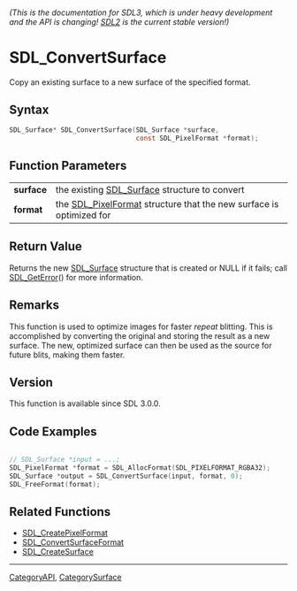 ###### (This is the documentation for SDL3, which is under heavy development and the API is changing! [SDL2](https://wiki.libsdl.org/SDL2/) is the current stable version!)
# SDL_ConvertSurface

Copy an existing surface to a new surface of the specified format.

## Syntax

```c
SDL_Surface* SDL_ConvertSurface(SDL_Surface *surface,
                                const SDL_PixelFormat *format);

```

## Function Parameters

|                 |                                                                                        |
| --------------- | -------------------------------------------------------------------------------------- |
| **surface**     | the existing [SDL_Surface](SDL_Surface) structure to convert                           |
| **format**      | the [SDL_PixelFormat](SDL_PixelFormat) structure that the new surface is optimized for |

## Return Value

Returns the new [SDL_Surface](SDL_Surface) structure that is created or
NULL if it fails; call [SDL_GetError](SDL_GetError)() for more information.

## Remarks

This function is used to optimize images for faster *repeat* blitting. This
is accomplished by converting the original and storing the result as a new
surface. The new, optimized surface can then be used as the source for
future blits, making them faster.

## Version

This function is available since SDL 3.0.0.

## Code Examples

```c++

// SDL_Surface *input = ...;
SDL_PixelFormat *format = SDL_AllocFormat(SDL_PIXELFORMAT_RGBA32);
SDL_Surface *output = SDL_ConvertSurface(input, format, 0);
SDL_FreeFormat(format);

```

## Related Functions

* [SDL_CreatePixelFormat](SDL_CreatePixelFormat)
* [SDL_ConvertSurfaceFormat](SDL_ConvertSurfaceFormat)
* [SDL_CreateSurface](SDL_CreateSurface)

----
[CategoryAPI](CategoryAPI), [CategorySurface](CategorySurface)


